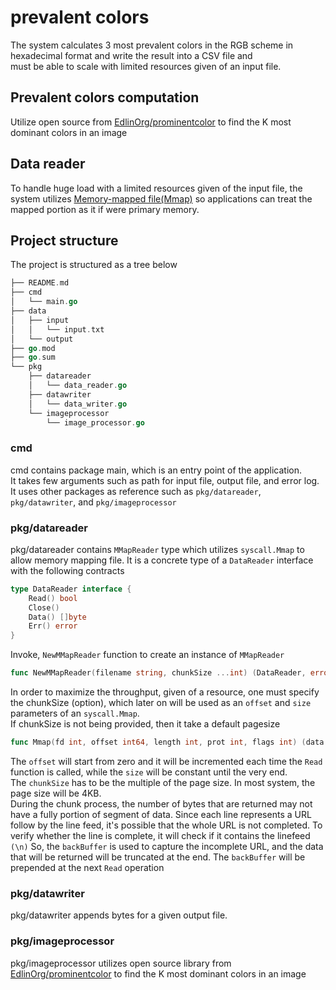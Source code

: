 # prevalent colors

The system calculates 3 most prevalent colors in the RGB scheme in hexadecimal format and write the result into a CSV file  and  
must be able to scale with limited resources given of an input file.

## Prevalent colors computation

Utilize open source from [EdlinOrg/prominentcolor](https://github.com/EdlinOrg/prominentcolor) to find the K most dominant colors in an image

## Data reader

To handle huge load with a limited resources given of the input file, the system utilizes [Memory-mapped file(Mmap)](https://en.wikipedia.org/wiki/Memory-mapped_file) so applications can treat the mapped portion as it if were primary memory.

## Project structure

The project is structured as a tree below

``` go
├── README.md
├── cmd
│   └── main.go
├── data
│   ├── input
│   │   └── input.txt
│   └── output
├── go.mod
├── go.sum
└── pkg
    ├── datareader
    │   └── data_reader.go
    ├── datawriter
    │   └── data_writer.go
    └── imageprocessor
        └── image_processor.go
```

### cmd

cmd contains package main, which is an entry point of the application.  
It takes few arguments such as path for input file, output file, and error log.  
It uses other packages as reference such as `pkg/datareader`, `pkg/datawriter`, and `pkg/imageprocessor`  

### pkg/datareader  

pkg/datareader contains `MMapReader` type which utilizes `syscall.Mmap` to allow memory mapping file.  It is a concrete type of a `DataReader` interface with the following contracts  

```go
type DataReader interface {
    Read() bool
    Close()
    Data() []byte
    Err() error
}
```

Invoke, `NewMMapReader` function to create an instance of `MMapReader`  

``` go
func NewMMapReader(filename string, chunkSize ...int) (DataReader, error)
```

In order to maximize the throughput, given of a resource, one must specify the chunkSize (option), which later on will be used as an `offset` and `size` parameters of an `syscall.Mmap`.  
If chunkSize is not being provided, then it take a default pagesize

```go
func Mmap(fd int, offset int64, length int, prot int, flags int) (data []byte, err error)
```

The `offset` will start from zero and it will be incremented each time the `Read` function is called, while the `size` will be constant until the very end.  
The `chunkSize` has to be the multiple of the page size.  In most system, the page size will be 4KB.  
During the chunk process, the number of bytes that are returned may not have a fully portion of segment of data.  Since each line represents a URL follow by the line feed, it's possible that the whole URL is not completed.  To verify whether the line is complete, it will check if it contains the linefeed `(\n)`
So, the `backBuffer` is used to capture the incomplete URL, and the data that will be returned will be truncated at the end.  The `backBuffer` will be prepended at the next `Read` operation

### pkg/datawriter

pkg/datawriter appends bytes for a given output file.  

### pkg/imageprocessor

pkg/imageprocessor utilizes open source library from [EdlinOrg/prominentcolor](https://github.com/EdlinOrg/prominentcolor) to find the K most dominant colors in an image
